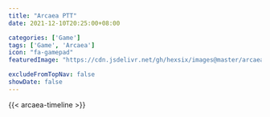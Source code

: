 ```yaml
---
title: "Arcaea PTT"
date: 2021-12-10T20:25:00+08:00

categories: ['Game']
tags: ['Game', 'Arcaea']
icon: "fa-gamepad"
featuredImage: "https://cdn.jsdelivr.net/gh/hexsix/images@master/arcaea-screenshot/arcaea-nintendo.jpg"

excludeFromTopNav: false
showDate: false
---
```


{{< arcaea-timeline >}}
